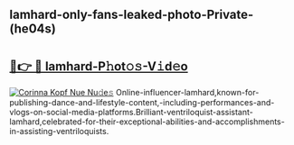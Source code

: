 ## lamhard-only-fans​-leaked-photo​-Private-(he04s)


# <h2><a href="https://mediaupload.pro?title=lamhard&ref=git">🔗👉 🔴 lamhard-P𝚑ot𝚘𝚜-V𝚒d𝚎o</a></h2>

[![Corinna Kopf Nue Nu𝚍e𝚜](https://i.imgur.com/0qMVB7G.gif)](https://mediaupload.pro?title=lamhard&ref=git)
Online-influencer-lamhard,known-for-publishing-dance-and-lifestyle-content,-including-performances-and-vlogs-on-social-media-platforms.Brilliant-ventriloquist-assistant-lamhard,celebrated-for-their-exceptional-abilities-and-accomplishments-in-assisting-ventriloquists.  